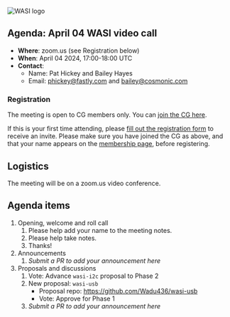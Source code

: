 ![WASI logo](https://raw.githubusercontent.com/WebAssembly/WASI/main/WASI.png)

## Agenda: April 04 WASI video call

- **Where**: zoom.us (see Registration below)
- **When**: April 04 2024, 17:00-18:00 UTC
- **Contact**:
  - Name: Pat Hickey and Bailey Hayes
  - Email: phickey@fastly.com and bailey@cosmonic.com

### Registration

The meeting is open to CG members only. You can [join the CG here](https://www.w3.org/community/webassembly/).

If this is your first time attending, please [fill out the registration form](https://docs.google.com/forms/d/e/1FAIpQLSdpO6Lp2L_dZ2_oiDgzjKx7pb7s2YYHjeSIyfHWZZGSKoZKWQ/viewform?usp=sf_link) to receive an invite. Please make sure you have joined the CG as above, and that your name appears on the [membership page](https://www.w3.org/community/webassembly/participants), before registering.


## Logistics

The meeting will be on a zoom.us video conference.

## Agenda items

1. Opening, welcome and roll call
    1. Please help add your name to the meeting notes.
    1. Please help take notes.
    1. Thanks!
1. Announcements
    1. _Submit a PR to add your announcement here_
1. Proposals and discussions
    1. Vote: Advance `wasi-i2c` proposal to Phase 2
    2. New proposal: `wasi-usb`
        - Proposal repo: https://github.com/Wadu436/wasi-usb
        - Vote: Approve for Phase 1
    3. _Submit a PR to add your announcement here_
    